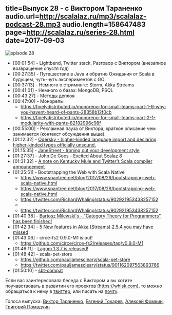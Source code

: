 title=Выпуск 28 - с Виктором Тараненко
audio.url=http://scalalaz.ru/mp3/scalalaz-podcast-28.mp3
audio.length=158647483
page=http://scalalaz.ru/series-28.html
date=2017-09-03
----
![episode 28](img/episode28.png)

- <span>[00:01:54]</span> - Lightbend, Twitter stack. Разговор с Виктором (внезапное возвращение спустя год)
- <span>[00:27:35]</span> - Путешествие в Java и обратно Ожидания от Scala в будущем, чуть-чуть экспериментов с GO
- <span>[00:37:13]</span> - Немного о стриминге: Storm, Akka Streams
- <span>[00:41:01]</span> - Немного о базах: MongoDB, PSQL
- <span>[00:43:27]</span> - Методы деплоя
- <span>[00:47:00]</span> - Монорепы
    - <a href="https://finelydistributed.io/monorepo-for-small-teams-part-1-9-why-you-havent-heard-of-pants-28358b12f0cb">https://finelydistributed.io/monorepo-for-small-teams-part-1-9-why-you-havent-heard-of-pants-28358b12f0cb</a>
    - <a href="https://finelydistributed.io/monorepo-for-small-teams-part-2-1-modularity-with-pants-82182996c98f">https://finelydistributed.io/monorepo-for-small-teams-part-2-1-modularity-with-pants-82182996c98f</a>
- <span>[00:55:00]</span> - Рекламная пауза от Виктора, краткое описание чем занимается (контекст обсуждения выше).
- <span>[01:12:32]</span> - <a href="https://github.com/lampepfl/dotty/issues/2887">Odersky - higher-kinded language import and declaring higher-kinded types officially unsound.</a>
- <span>[01:15:35]</span> - <a href="https://blog.janestreet.com/ironing-out-your-development-style/">JaneStreet - Ironing out your development style</a>
- <span>[01:27:37]</span> - <a href="http://degoes.net/articles/scalaz8-is-the-future">John De Goes - Excited About Scalaz 8</a>
- <span>[01:31:32]</span> - <a href="https://medium.com/@gkossakowski/a-note-on-kentucky-mule-and-twitters-scala-compiler-announcement-3294b5baf2ea">A note on Kentucky Mule and Twitter&rsquo;s Scala compiler announcement</a>
- <span>[01:35:51]</span> - Bootstrapping the Web with Scala Native
    - <a href="https://www.spantree.net/blog/2017/08/29/bootstrapping-web-scala-native.html">https://www.spantree.net/blog/2017/08/29/bootstrapping-web-scala-native.html</a>
    - <a href="https://www.spantree.net/blog/2017/08/29/bootstrapping-web-scala-native.html">https://www.spantree.net/blog/2017/08/29/bootstrapping-web-scala-native.html</a>
    - <a href="https://twitter.com/RichardWhaling/status/902921953438257152">https://twitter.com/RichardWhaling/status/902921953438257152</a>
    - <li><a href="https://twitter.com/RichardWhaling/status/902921953438257152">https://twitter.com/RichardWhaling/status/902921953438257152</a>
- <span>[01:40:38]</span> - <a href="https://www.reddit.com/r/haskell/comments/6x7ms0/category_theory_for_programmers_has_been_finished/">Bartosz Milewski's - &quot;Category Theory for Programmers&quot; has been finished!</a>
- <span>[01:42:34]</span> - <a href="https://softwaremill.com/akka-2.5.4-features/">5 New features in Akka (Streams) 2.5.4 you may have missed</a>
- <span>[01:43:06]</span> - circe-fs2 0.9.0-M1 is out!
    - <a href="https://github.com/circe/circe-fs2/releases/tag/v0.9.0-M1">https://github.com/circe/circe-fs2/releases/tag/v0.9.0-M1</a>
- <span>[01:46:11]</span> - <a href="https://www.lagomframework.com/blog/lagom-1-3-7.html">Lagom 1.3.7 is released!</a>
- <span>[01:48:42]</span> - scala-pet-store
    - <a href="https://github.com/pauljamescleary/scala-pet-store">https://github.com/pauljamescleary/scala-pet-store</a>
    - <a href="https://twitter.com/pauljamescleary/status/901162097563893766">https://twitter.com/pauljamescleary/status/901162097563893766</a>
- <span> [01:50:10]</span> - <a href="https://github.com/dwijnand/sbt-compat">sbt-compat</a>

Если вас заинтересовала беседа с Виктором и вы хотите поучавствовать в развитии его проектов (<a href="https://whisk.com" target="_blank">https://whisk.com</a>), то можно обращаться к нему в [твиттер](https://twitter.com/viktortnk), или писать на <a href="mailto:viktor@whisk.com" target="_blank">почту</a>.

Голоса выпуска: [Виктор Тараненко](https://twitter.com/viktortnk), [Евгений Токарев](http://github.com/strobe), [Алексей Фомкин](http://github.com/fomkin/korolev), [Григорий Помадчин](https://github.com/pomadchin)
